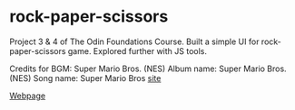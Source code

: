 # rock-paper-scissors

Project 3 & 4 of The Odin Foundations Course.
Built a simple UI for rock-paper-scissors game.
Explored further with JS tools.

Credits for BGM: Super Mario Bros. (NES)
Album name: Super Mario Bros. (NES)
Song name: Super Mario Bros
[site](https://downloads.khinsider.com/game-soundtracks/album/super-mario-bros)

[Webpage](https://4ndrelim.github.io/rock-paper-scissors/)